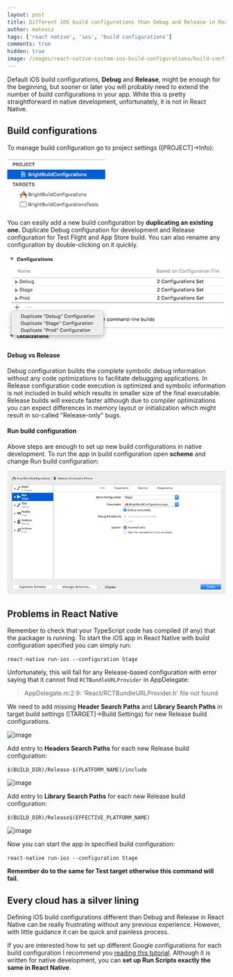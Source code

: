 ```yaml
---
layout: post
title: Different iOS build configurations than Debug and Release in React Native
author: mateusz
tags: ['react native', 'ios', 'build configurations']
comments: true
hidden: true
image: /images/react-native-custom-ios-build-configurations/build-configurations.png
---
```


Default iOS build configurations, **Debug** and **Release**, might be enough for the beginning, but sooner or later you will probably need to extend the number of build configurations in your app. While this is pretty straightforward in native development, unfortunately, it is not in React Native.

## Build configurations

To manage build configuration go to project settings ([PROJECT]->Info):

![image](/images/react-native-custom-ios-build-configurations/project-target.png)

You can easily add a new build configuration by **duplicating an existing one**. Duplicate Debug configuration for development and Release configuration for Test Flight and App Store build. You can also rename any configuration by double-clicking on it quickly.

![image](/images/react-native-custom-ios-build-configurations/build-configurations.png)

#### Debug vs Release

Debug configuration builds the complete symbolic debug information without any code optimizations to facilitate debugging applications. In Release configuration code execution is optimized and symbolic information is not included in build which results in smaller size of the final executable. Release builds will execute faster although due to compiler optimizations you can expect differences in memory layout or initialization which might result in so-called "Release-only" bugs.

#### Run build configuration

Above steps are enough to set up new build configurations in native development. To run the app in build configuration open **scheme** and change Run build configuration:

![image](/images/react-native-custom-ios-build-configurations/select-build-configuration.png)

## Problems in React Native

Remember to check that your TypeScript code has compiled (if any) that the packager is running. To start the iOS app in React Native with build configuration specified you can simply run:

```react-native run-ios --configuration Stage```

Unfortunately, this will fail for any Release-based configuration with error saying that it cannot find `RCTBundleURLProvider` in AppDelegate:

> AppDelegate.m:2:9: 'React/RCTBundleURLProvider.h' file not found

We need to add missing **Header Search Paths** and **Library Search Paths** in target build settings ([TARGET]->Build Settings) for new Release build configurations.

![image](/images/react-native-custom-ios-build-configurations/build-settings-search-paths.png)

Add entry to **Headers Search Paths** for each new Release build configuration:

```$(BUILD_DIR)/Release-$(PLATFORM_NAME)/include```

![image](/images/react-native-custom-ios-build-configurations/header-search-paths.png)

Add entry to **Library Search Paths** for each new Release build configuration:

```$(BUILD_DIR)/Release$(EFFECTIVE_PLATFORM_NAME)```

![image](/images/react-native-custom-ios-build-configurations/library-search-paths.png)

Now you can start the app in specified build configuration:

```react-native run-ios --configuration Stage```

**Remember do to the same for Test target otherwise this command will fail.**

## Every cloud has a silver lining

Defining iOS build configurations different than Debug and Release in React Native can be really frustrating without any previous experience. However, with little guidance it can be quick and painless process.

If you are interested how to set up different Google configurations for each build configuration I recommend you [reading this tutorial](https://brightinventions.pl/blog/ios-google-configuration-per-environment). Although it is written for native development, you can **set up Run Scripts exactly the same in React Native**.
